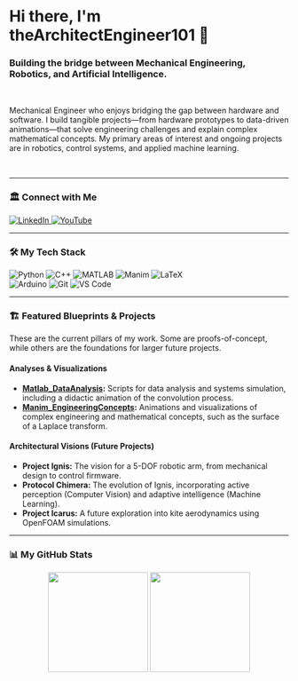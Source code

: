 # Hi there, I'm theArchitectEngineer101 👋

### Building the bridge between Mechanical Engineering, Robotics, and Artificial Intelligence.

<br>

Mechanical Engineer who enjoys bridging the gap between hardware and software. I build tangible projects—from hardware prototypes to data-driven animations—that solve engineering challenges and explain complex mathematical concepts. My primary areas of interest and ongoing projects are in robotics, control systems, and applied machine learning.

<br>

---

### 🏛️ Connect with Me

<p align="left">
  <a href="www.linkedin.com/in/joaovitorval">
    <img src="https://img.shields.io/badge/LinkedIn-0077B5?style=for-the-badge&logo=linkedin&logoColor=white" alt="LinkedIn"/>
  </a>
  <a href="YOUR_LINK_HERE_TO_YOUTUBE">
    <img src="https://img.shields.io/badge/YouTube-FF0000?style=for-the-badge&logo=youtube&logoColor=white" alt="YouTube"/>
  </a>
</p>

---

### 🛠️ My Tech Stack

<p align="left">
  <img src="https://img.shields.io/badge/Python-3776AB?style=for-the-badge&logo=python&logoColor=white" alt="Python"/>
  <img src="https://img.shields.io/badge/C%2B%2B-00599C?style=for-the-badge&logo=c%2B%2B&logoColor=white" alt="C++"/>
  <img src="https://img.shields.io/badge/MATLAB-0076A8?style=for-the-badge&logo=mathworks&logoColor=white" alt="MATLAB"/>
  <img src="https://img.shields.io/badge/Manim-343434?style=for-the-badge&logo=manim&logoColor=white" alt="Manim"/>
  <img src="https://img.shields.io/badge/LaTeX-008080?style=for-the-badge&logo=latex&logoColor=white" alt="LaTeX"/>
  <br>
  <img src="https://img.shields.io/badge/Arduino-00979D?style=for-the-badge&logo=arduino&logoColor=white" alt="Arduino"/>
  <img src="https://img.shields.io/badge/Git-F05032?style=for-the-badge&logo=git&logoColor=white" alt="Git"/>
  <img src="https://img.shields.io/badge/Visual_Studio_Code-007ACC?style=for-the-badge&logo=visual-studio-code&logoColor=white" alt="VS Code"/>
</p>

---

### 🏗️ Featured Blueprints & Projects

These are the current pillars of my work. Some are proofs-of-concept, while others are the foundations for larger future projects.

#### Analyses & Visualizations
* **[Matlab_DataAnalysis](https://github.com/theArchitectEngineer101/Matlab_DataAnalysis):** Scripts for data analysis and systems simulation, including a didactic animation of the convolution process.
* **[Manim_EngineeringConcepts](https://github.com/theArchitectEngineer101/Manim_EngineeringConcepts):** Animations and visualizations of complex engineering and mathematical concepts, such as the surface of a Laplace transform.

#### Architectural Visions (Future Projects)
* **Project Ignis:** The vision for a 5-DOF robotic arm, from mechanical design to control firmware.
* **Protocol Chimera:** The evolution of Ignis, incorporating active perception (Computer Vision) and adaptive intelligence (Machine Learning).
* **Project Icarus:** A future exploration into kite aerodynamics using OpenFOAM simulations.

---

### 📊 My GitHub Stats

<p align="center">
  <img height="180em" src="https://github-readme-stats.vercel.app/api?username=theArchitectEngineer101&show_icons=true&theme=tokyonight&include_all_commits=true&count_private=true"/>
  <img height="180em" src="https://github-readme-stats.vercel.app/api/top-langs/?username=theArchitectEngineer101&layout=compact&langs_count=8&theme=tokyonight"/>
</p>
